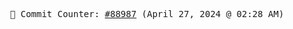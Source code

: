 <p align="center">
    <samp>
        📮 Commit Counter: <a href="https://github.com/Javascript-void0/Javascript-void0/commits/main">#88987</a> (April 27, 2024 @ 02:28 AM)
    </samp>
</p>